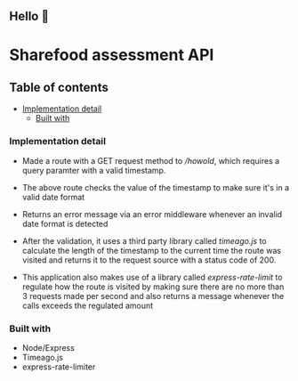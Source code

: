 ## Hello :wave:

# Sharefood assessment API

## Table of contents


- [Implementation detail](#implementation-detail)
  - [Built with](#built-with)


### Implementation detail

- Made a route with a GET request method to */howold*, which requires a query paramter 
with a valid timestamp.

- The above route checks the value of the timestamp to make sure it's in a valid date format

- Returns an error message via an error middleware whenever an invalid date format is detected

- After the validation, it uses a third party library called *timeago.js* to calculate the length of the timestamp to the current time the route was visited and returns it to the request source with a status code of 200.

- This application also makes use of a library called *express-rate-limit* to regulate how the route is visited by making sure there are no more than 3 requests made per second and also returns a message whenever the calls exceeds the regulated amount

### Built with

- Node/Express
- Timeago.js
- express-rate-limiter